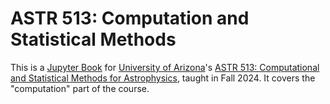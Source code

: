# ASTR 513: Computation and Statistical Methods

This is a
[Jupyter Book](https://jupyterbook.org/) for
[University of Arizona](https://www.arizona.edu/)'s
[ASTR 513: Computational and Statistical Methods for Astrophysics](https://ua-2024q3-astr513.github.io/astr513/),
taught in Fall 2024.
It covers the "computation" part of the course.
